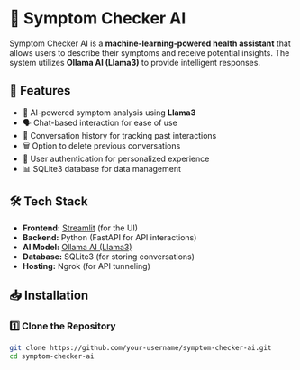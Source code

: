 # 🏥 Symptom Checker AI

Symptom Checker AI is a **machine-learning-powered health assistant** that allows users to describe their symptoms and receive potential insights. The system utilizes **Ollama AI (Llama3)** to provide intelligent responses.

## 🚀 Features
- 🤖 AI-powered symptom analysis using **Llama3**
- 🗣️ Chat-based interaction for ease of use
- 📜 Conversation history for tracking past interactions
- 🗑️ Option to delete previous conversations
- 🔐 User authentication for personalized experience
- 📊 SQLite3 database for data management

## 🛠️ Tech Stack
- **Frontend:** [Streamlit](https://streamlit.io/) (for the UI)
- **Backend:** Python (FastAPI for API interactions)
- **AI Model:** [Ollama AI (Llama3)](https://ollama.ai/)
- **Database:** SQLite3 (for storing conversations)
- **Hosting:** Ngrok (for API tunneling)

## 📥 Installation
### 1️⃣ Clone the Repository
```bash
git clone https://github.com/your-username/symptom-checker-ai.git
cd symptom-checker-ai

